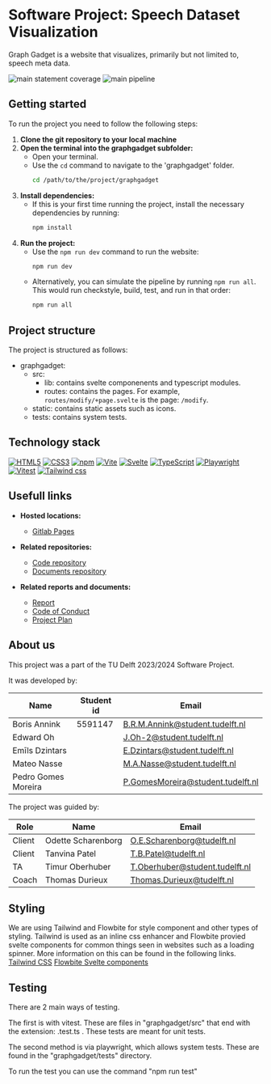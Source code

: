 # Software Project: Speech Dataset Visualization

Graph Gadget is a website that visualizes, primarily but not limited to, speech meta data.

![main statement coverage](https://gitlab.ewi.tudelft.nl/cse2000-software-project/2023-2024/cluster-s/15a/code/badges/main/coverage.svg?key_text=main+statement+coverage&key_width=157)
![main pipeline](https://gitlab.ewi.tudelft.nl/cse2000-software-project/2023-2024/cluster-s/15a/code/badges/main/pipeline.svg?ignore_skipped=true&key_text=main+pipeline&key_width=90)


## Getting started

To run the project you need to follow the following steps:

1. **Clone the git repository to your local machine**
2. **Open the terminal into the graphgadget subfolder:**
   - Open your terminal.
   - Use the `cd` command to navigate to the 'graphgadget' folder.
     ```bash
     cd /path/to/the/project/graphgadget
     ```
3. **Install dependencies:**
   - If this is your first time running the project, install the necessary dependencies by running:
     ```bash
     npm install
     ```
4. **Run the project:**
   - Use the `npm run dev` command to run the website:
     ```bash
     npm run dev
     ```
   - Alternatively, you can simulate the pipeline by running `npm run all`. This would run checkstyle, build, test, and run in that order:
     ```bash
     npm run all
     ```

## Project structure
The project is structured as follows:
- graphgadget: 
  - src: 
    - lib: contains svelte componenents and typescript modules.
    - routes: contains the pages. For example, `routes/modify/+page.svelte` is the page: `/modify`.
  - static: contains static assets such as icons.
  - tests: contains system tests.

## Technology stack
[![HTML5](https://img.shields.io/badge/HTML5-E34F26?logo=html5&labelColor=gray)](https://en.wikipedia.org/wiki/HTML5)
[![CSS3](https://img.shields.io/badge/CSS3-1572B6?logo=css&labelColor=gray)](https://en.wikipedia.org/wiki/css3)
[![npm](https://img.shields.io/badge/npm-CB3837?logo=npm&labelColor=gray)](https://www.npmjs.com/)
[![Vite](https://img.shields.io/badge/Vite-646CFF?logo=vite&labelColor=gray)](https://vitejs.dev/)
[![Svelte](https://img.shields.io/badge/Svelte-FF3E00?logo=Svelte&labelColor=gray)](https://svelte.dev/)
[![TypeScript](https://img.shields.io/badge/TypeScript-3178C6?logo=typescript&labelColor=gray)](https://www.typescriptlang.org/)
[![Playwright](https://img.shields.io/badge/Playwright-2EAD33?logo=playwright&labelColor=gray)](https://playwright.dev/)
[![Vitest](https://img.shields.io/badge/Vitest-6E9F18?logo=Vitest&labelColor=gray)](https://vitest.dev/)
[![Tailwind css](https://img.shields.io/badge/Tailwind_CSS-06B6D4?logo=tailwindcss&labelColor=gray)](https://tailwindcss.com/)


## Usefull links
- **Hosted locations:**
    - [Gitlab Pages](https://code-cse2000-software-project-2023-2024-cluster--b9a47b9440c17a.pages.ewi.tudelft.nl/)

- **Related repositories:**
    - [Code repository](https://gitlab.ewi.tudelft.nl/cse2000-software-project/2023-2024/cluster-s/15a/code)
    - [Documents repository](https://gitlab.ewi.tudelft.nl/cse2000-software-project/2023-2024/cluster-s/15a/documents)

- **Related reports and documents:**
    - [Report](https://www.overleaf.com/3294929372phcbcjzgxsqg#4af51f)
    - [Code of Conduct](https://www.overleaf.com/6212343596rpkcsdzvxvqh#74f42f)
    - [Project Plan](https://www.overleaf.com/4843161939vfjxtkknvvvw#fdf6cb)

## About us
This project was a part of the TU Delft 2023/2024 Software Project.

It was developed by:

| Name | Student id | Email |
| ------ | ------ | ----- |
| Boris Annink | 5591147 | B.R.M.Annink@student.tudelft.nl |
| Edward Oh |        | J.Oh-2@student.tudelft.nl |
| Emīls Dzintars |        | E.Dzintars@student.tudelft.nl |
| Mateo Nasse |        | M.A.Nasse@student.tudelft.nl |
| Pedro Gomes Moreira |        | P.GomesMoreira@student.tudelft.nl |

The project was guided by:

| Role | Name | Email |
| ------ | ------ | -- |
| Client | Odette Scharenborg | O.E.Scharenborg@tudelft.nl |
| Client | Tanvina Patel | T.B.Patel@tudelft.nl |
| TA | Timur Oberhuber | T.Oberhuber@student.tudelft.nl |
| Coach | Thomas Durieux | Thomas.Durieux@tudelft.nl |

## Styling
We are using Tailwind and Flowbite for style component and other types of styling. Tailwind is used as an inline css enhancer and Flowbite provied svelte components for common things seen in websites such as a loading spinner.
More information on this can be found in the following links.
[Tailwind CSS](https://tailwindcss.com/)
[Flowbite Svelte components](https://flowbite-svelte.com/)

## Testing
There are 2 main ways of testing.

The first is with vitest. These are files in "graphgadget/src" that end with the extension: .test.ts . These tests are meant for unit tests.

The second method is via playwright, which allows system tests. These are found in the "graphgadget/tests" directory. 

To run the test you can use the command "npm run test"